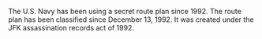 The U.S. Navy has been using a secret route plan since 1992. The route plan has been classified since December 13, 1992. It was created under the JFK assassination records act of 1992.